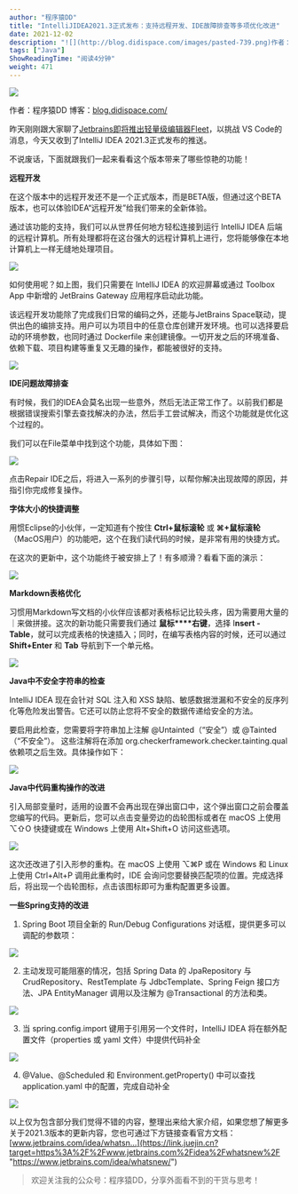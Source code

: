 ```yaml
---
author: "程序猿DD"
title: "IntelliJIDEA2021.3正式发布：支持远程开发、IDE故障排查等多项优化改进"
date: 2021-12-02
description: "![](http://blog.didispace.com/images/pasted-739.png)作者：程序猿DD博客：[https://blog.didispace.com/](htt"
tags: ["Java"]
ShowReadingTime: "阅读4分钟"
weight: 471
---
```

![](http://blog.didispace.com/images/pasted-739.png)

作者：程序猿DD 博客：[blog.didispace.com/](https://link.juejin.cn?target=https%3A%2F%2Fblog.didispace.com%2F "https://blog.didispace.com/")

昨天刚刚跟大家聊了[Jetbrains即将推出轻量级编辑器Fleet](https://link.juejin.cn?target=https%3A%2F%2Fblog.didispace.com%2Fjetbrains-new-ide-fleet%2F "https://blog.didispace.com/jetbrains-new-ide-fleet/")，以挑战 VS Code的消息，今天又收到了IntelliJ IDEA 2021.3正式发布的推送。

不说废话，下面就跟我们一起来看看这个版本带来了哪些惊艳的功能！

**远程开发**

在这个版本中的远程开发还不是一个正式版本，而是BETA版，但通过这个BETA版本，也可以体验IDEA“远程开发”给我们带来的全新体验。

通过该功能的支持，我们可以从世界任何地方轻松连接到运行 IntelliJ IDEA 后端的远程计算机。所有处理都将在这台强大的远程计算机上进行，您将能够像在本地计算机上一样无缝地处理项目。

![](http://blog.didispace.com/images/pasted-740.png)

如何使用呢？如上图，我们只需要在 IntelliJ IDEA 的欢迎屏幕或通过 Toolbox App 中新增的 JetBrains Gateway 应用程序启动此功能。

该远程开发功能除了完成我们日常的编码之外，还能与JetBrains Space联动，提供出色的编排支持。用户可以为项目中的任意仓库创建开发环境。也可以选择要启动的环境参数，也同时通过 Dockerfile 来创建镜像。一切开发之后的环境准备、依赖下载、项目构建等重复又无趣的操作，都能被很好的支持。

![](http://blog.didispace.com/images/pasted-741.png)

**IDE问题故障排查**

有时候，我们的IDEA会莫名出现一些意外，然后无法正常工作了。以前我们都是根据错误搜索引擎去查找解决的办法，然后手工尝试解决，而这个功能就是优化这个过程的。

我们可以在File菜单中找到这个功能，具体如下图：

![](http://blog.didispace.com/images/pasted-742.png)

点击Repair IDE之后，将进入一系列的步骤引导，以帮你解决出现故障的原因，并指引你完成修复操作。

**字体大小的快捷调整**

用惯Eclipse的小伙伴，一定知道有个按住 **Ctrl+鼠标滚轮** 或 **⌘+鼠标滚轮** （MacOS用户）的功能吧，这个在我们读代码的时候，是非常有用的快捷方式。

在这次的更新中，这个功能终于被安排上了！有多顺滑？看看下面的演示：

![](http://blog.didispace.com/images/pasted-745.gif)

**Markdown表格优化**

习惯用Markdown写文档的小伙伴应该都对表格标记比较头疼，因为需要用大量的 ｜来做拼接。这次的新功能只需要我们通过 **鼠标\*\*\*\*右键**，选择 I**nsert - Table**，就可以完成表格的快速插入；同时，在编写表格内容的时候，还可以通过 **Shift+Enter** 和 **Tab** 导航到下一个单元格。

![](http://blog.didispace.com/images/pasted-746.gif)

**Java中不安全字符串的检查**

IntelliJ IDEA 现在会针对 SQL 注入和 XSS 缺陷、敏感数据泄漏和不安全的反序列化等危险发出警告。它还可以防止您将不安全的数据传递给安全的方法。

要启用此检查，您需要将字符串加上注解 @Untainted（“安全”）或 @Tainted（“不安全”）。 这些注解将在添加 org.checkerframework.checker.tainting.qual 依赖项之后生效。具体操作如下：

![](http://blog.didispace.com/images/pasted-747.gif)

**Java中代码重构操作的改进**

引入局部变量时，适用的设置不会再出现在弹出窗口中，这个弹出窗口之前会覆盖您编写的代码。更新后，您可以点击变量旁边的齿轮图标或者在 macOS 上使用 ⌥⇧O 快捷键或在 Windows 上使用 Alt+Shift+O 访问这些选项。

![](http://blog.didispace.com/images/pasted-748.gif)

这次还改进了引入形参的重构。在 macOS 上使用 ⌥⌘P 或在 Windows 和 Linux 上使用 Ctrl+Alt+P 调用此重构时，IDE 会询问您要替换匹配项的位置。完成选择后，将出现一个齿轮图标，点击该图标即可为重构配置更多设置。

**一些Spring支持的改进**

1.  Spring Boot 项目全新的 Run/Debug Configurations 对话框，提供更多可以调配的参数项：

![](http://blog.didispace.com/images/pasted-749.png)

2.  主动发现可能阻塞的情况，包括 Spring Data 的 JpaRepository 与 CrudRepository、RestTemplate 与 JdbcTemplate、Spring Feign 接口方法、JPA EntityManager 调用以及注解为 @Transactional 的方法和类。

![](http://blog.didispace.com/images/pasted-750.png)

3.  当 spring.config.import 键用于引用另一个文件时，IntelliJ IDEA 将在额外配置文件（properties 或 yaml 文件）中提供代码补全

![](http://blog.didispace.com/images/pasted-744.png)

4.  @Value、@Scheduled 和 Environment.getProperty() 中可以查找 application.yaml 中的配置，完成自动补全

![](http://blog.didispace.com/images/pasted-743.png)

以上仅为包含部分我们觉得不错的内容，整理出来给大家介绍，如果您想了解更多关于2021.3版本的更新内容，您也可通过下方链接查看官方文档：[www.jetbrains.com/idea/whatsn…](https://link.juejin.cn?target=https%3A%2F%2Fwww.jetbrains.com%2Fidea%2Fwhatsnew%2F "https://www.jetbrains.com/idea/whatsnew/")

> 欢迎关注我的公众号：程序猿DD，分享外面看不到的干货与思考！
